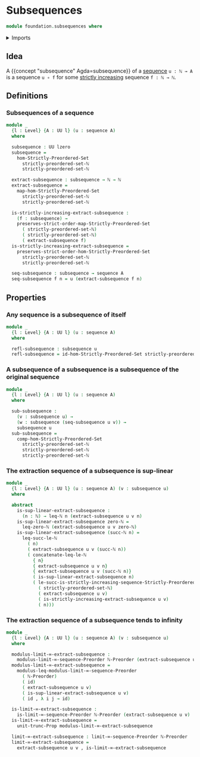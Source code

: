 # Subsequences

```agda
module foundation.subsequences where
```

<details><summary>Imports</summary>

```agda
open import elementary-number-theory.inequality-natural-numbers
open import elementary-number-theory.natural-numbers
open import elementary-number-theory.strict-inequality-natural-numbers

open import foundation.dependent-pair-types
open import foundation.function-types
open import foundation.functoriality-dependent-pair-types
open import foundation.identity-types
open import foundation.propositional-truncations
open import foundation.sequences
open import foundation.universe-levels

open import order-theory.infinite-limit-sequences-preorders
open import order-theory.strict-order-preserving-maps
open import order-theory.strictly-increasing-sequences-strictly-preordered-sets
```

</details>

## Idea

A {{concept "subsequence" Agda=subsequence}} of a
[sequence](foundation.sequences.md) `u : ℕ → A` is a sequence `u ∘ f` for some
[strictly increasing](order-theory.strict-order-preserving-maps.md) sequence
`f : ℕ → ℕ`.

## Definitions

### Subsequences of a sequence

```agda
module _
  {l : Level} {A : UU l} (u : sequence A)
  where

  subsequence : UU lzero
  subsequence =
    hom-Strictly-Preordered-Set
      strictly-preordered-set-ℕ
      strictly-preordered-set-ℕ

  extract-subsequence : subsequence → ℕ → ℕ
  extract-subsequence =
    map-hom-Strictly-Preordered-Set
      strictly-preordered-set-ℕ
      strictly-preordered-set-ℕ

  is-strictly-increasing-extract-subsequence :
    (f : subsequence) →
    preserves-strict-order-map-Strictly-Preordered-Set
      ( strictly-preordered-set-ℕ)
      ( strictly-preordered-set-ℕ)
      ( extract-subsequence f)
  is-strictly-increasing-extract-subsequence =
    preserves-strict-order-hom-Strictly-Preordered-Set
      strictly-preordered-set-ℕ
      strictly-preordered-set-ℕ

  seq-subsequence : subsequence → sequence A
  seq-subsequence f n = u (extract-subsequence f n)
```

## Properties

### Any sequence is a subsequence of itself

```agda
module _
  {l : Level} {A : UU l} (u : sequence A)
  where

  refl-subsequence : subsequence u
  refl-subsequence = id-hom-Strictly-Preordered-Set strictly-preordered-set-ℕ
```

### A subsequence of a subsequence is a subsequence of the original sequence

```agda
module _
  {l : Level} {A : UU l} (u : sequence A)
  where

  sub-subsequence :
    (v : subsequence u) →
    (w : subsequence (seq-subsequence u v)) →
    subsequence u
  sub-subsequence =
    comp-hom-Strictly-Preordered-Set
      strictly-preordered-set-ℕ
      strictly-preordered-set-ℕ
      strictly-preordered-set-ℕ
```

### The extraction sequence of a subsequence is sup-linear

```agda
module _
  {l : Level} {A : UU l} (u : sequence A) (v : subsequence u)
  where

  abstract
    is-sup-linear-extract-subsequence :
      (n : ℕ) → leq-ℕ n (extract-subsequence u v n)
    is-sup-linear-extract-subsequence zero-ℕ =
      leq-zero-ℕ (extract-subsequence u v zero-ℕ)
    is-sup-linear-extract-subsequence (succ-ℕ n) =
      leq-succ-le-ℕ
        ( n)
        ( extract-subsequence u v (succ-ℕ n))
        ( concatenate-leq-le-ℕ
          { n}
          { extract-subsequence u v n}
          { extract-subsequence u v (succ-ℕ n)}
          ( is-sup-linear-extract-subsequence n)
          ( le-succ-is-strictly-increasing-sequence-Strictly-Preordered-Set
            ( strictly-preordered-set-ℕ)
            ( extract-subsequence u v)
            ( is-strictly-increasing-extract-subsequence u v)
            ( n)))
```

### The extraction sequence of a subsequence tends to infinity

```agda
module _
  {l : Level} {A : UU l} (u : sequence A) (v : subsequence u)
  where

  modulus-limit-∞-extract-subsequence :
    modulus-limit-∞-sequence-Preorder ℕ-Preorder (extract-subsequence u v)
  modulus-limit-∞-extract-subsequence =
    modulus-leq-modulus-limit-∞-sequence-Preorder
      ( ℕ-Preorder)
      ( id)
      ( extract-subsequence u v)
      ( is-sup-linear-extract-subsequence u v)
      ( id , λ i j → id)

  is-limit-∞-extract-subsequence :
    is-limit-∞-sequence-Preorder ℕ-Preorder (extract-subsequence u v)
  is-limit-∞-extract-subsequence =
    unit-trunc-Prop modulus-limit-∞-extract-subsequence

  limit-∞-extract-subsequence : limit-∞-sequence-Preorder ℕ-Preorder
  limit-∞-extract-subsequence =
    extract-subsequence u v , is-limit-∞-extract-subsequence
```

